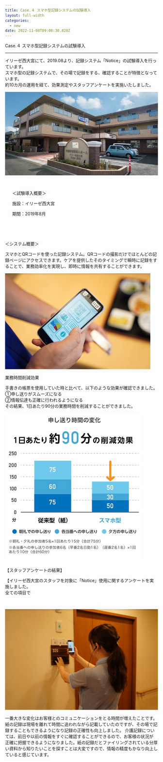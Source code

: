 ```yaml
---
title: Case.４ スマホ型記録システムの試験導入
layout: full-width
categories:
  - new
date: 2022-11-08T09:08:30.828Z
---
```

<span class="text-xs font-bold text-left">Case.４ スマホ型記録システムの試験導入<hr>

<span class="text-xs text-black">イリーゼ西大宮にて、2019.08より、記録システム「Notice」の試験導入を行っています。<br> スマホ型の記録システムで、その場で記録をする、確認することが特徴となっています。<br> 約10カ月の運用を経て、効果測定やスタッフアンケートを実施いたしました。</span>

![](/images/1599539813.png)

<br>

<div class="border-2 border-gray-300 rounded-md outline- 4 p-2 "><ul class="list-disc list-inside "> ＜試験導入概要＞<p>施設：イリーゼ西大宮</p> <p>期間：2019年8月</p> </ul><br></div></input><br>

<img src="https://image.jimcdn.com/app/cms/image/transf/none/path/s96da70f606bae585/image/i96d3b990634ff050/version/1599539957/image.png" data-orig-width="583" data-orig-height="386" alt="" style="height: 527.026px;">

<span class="text-xs text-left">＜システム概要＞</span>

<span class="text-xs">スマホとQRコードを使った記録システム。QRコードの撮影だけでほとんどの記録ページにアクセスできます。ケアを提供したそのタイミングで瞬時に記録をすることで、業務効率化を実現し、即時に情報を共有することができます。</span>

![](/images/1599540407.png)

<span class="text-xm text-left">業務時間削減効果</span>

<span class="text-xs text-left">手書きの帳票を使用していた時と比べて、以下のような効果が確認できました。<br> ①申し送りがスムーズになる<br> ②情報伝達も正確に行われるようになる<br> その結果、1日あたり90分の業務時間を削減することができました。</span></p>

![](/images/1599540744.png)

<span class="text-x text-left">【スタッフアンケートの結果】</span>

<span class="text-xs">【イリーゼ西大宮のスタッフを対象に「Notice」使用に関するアンケートを実施しました。<br> 全ての項目で</span>



<span style="color: #000000; font-size: 14px;" data-mce-style="color: #000000; font-size: 14px;"><img src="https://image.jimcdn.com/app/cms/image/transf/none/path/s96da70f606bae585/image/i3e3286fb466c00e8/version/1599540685/image.png" data-orig-width="815" data-orig-height="609" alt="" style="height: 589.559px;">

![](/images/1599540773.png)

<span class="text-xm">一番大きな変化はお客様とのコミュニケーションをとる時間が増えたことです。紙の記録は現場を離れて時間に追われながら記載していたのですが、その場で記録することもできるようになり記録の正確性も向上しました。 介護記録については、前日や以前の情報をすぐに確認することができるので、お客様の状況が 正確に把握できるようになりました。紙の記録だとファイリングされている分厚い資料から知りたいことを探すことは大変ですので、情報の精度もかなり向上していると感じています。</span>